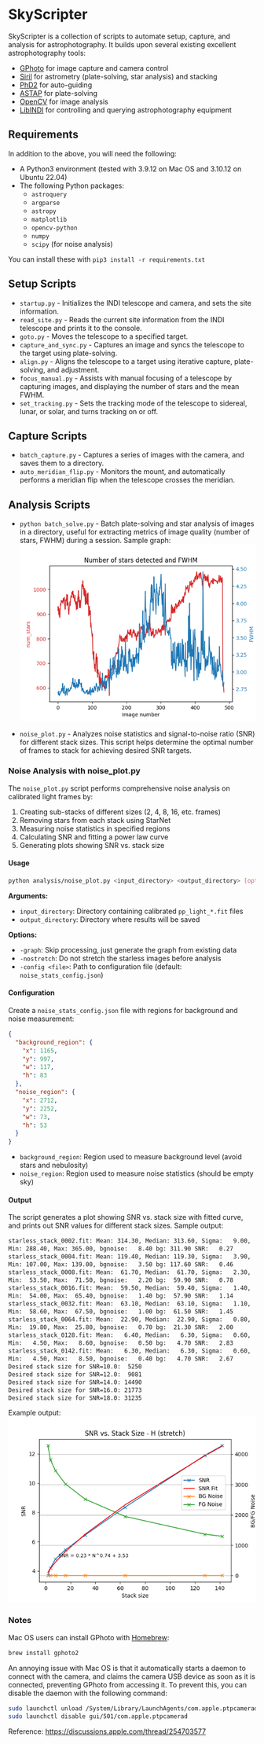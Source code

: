 # SkyScripter

SkyScripter is a collection of scripts to automate setup, capture, and analysis for 
astrophotography. It builds upon several existing excellent astrophotography tools:
* [GPhoto](http://www.gphoto.org/) for image capture and camera control
* [Siril](https://siril.org/) for astrometry (plate-solving, star analysis) and stacking
* [PhD2](https://openphdguiding.org/) for auto-guiding
* [ASTAP](https://www.hnsky.org/astap.htm) for plate-solving
* [OpenCV](https://opencv.org/) for image analysis
* [LibINDI](https://indilib.org/) for controlling and querying astrophotography equipment

## Requirements
In addition to the above, you will need the following:
* A Python3 environment (tested with 3.9.12 on Mac OS and 3.10.12 on Ubuntu 22.04)
* The following Python packages: 
    * `astroquery`
    * `argparse`
    * `astropy`
    * `matplotlib`
    * `opencv-python`
    * `numpy` 
    * `scipy` (for noise analysis)
  
You can install these with `pip3 install -r requirements.txt`


## Setup Scripts

* `startup.py` - Initializes the INDI telescope and camera, and sets the site information.
* `read_site.py` - Reads the current site information from the INDI telescope and prints it to the console.
* `goto.py` - Moves the telescope to a specified target.
* `capture_and_sync.py` - Captures an image and syncs the telescope to the target using plate-solving. 
* `align.py` - Aligns the telescope to a target using iterative capture, plate-solving, and adjustment.
* `focus_manual.py` - Assists with manual focusing of a telescope by capturing images, and displaying the number of stars and the mean FWHM.
* `set_tracking.py` - Sets the tracking mode of the telescope to sidereal, lunar, or solar, and turns tracking on or off.

## Capture Scripts

* `batch_capture.py` - Captures a series of images with the camera, and saves them to a directory.
* `auto_meridian_flip.py` - Monitors the mount, and automatically performs a meridian flip when the telescope crosses the meridian.


## Analysis Scripts

* `python batch_solve.py` - Batch plate-solving and star analysis of images in a directory, useful for extracting metrics of image quality (number of stars, FWHM) during a session. Sample graph:
![Sample graph](sample_data/star_data_example.png)

* `noise_plot.py` - Analyzes noise statistics and signal-to-noise ratio (SNR) for different stack sizes. This script helps determine the optimal number of frames to stack for achieving desired SNR targets.

### Noise Analysis with noise_plot.py

The `noise_plot.py` script performs comprehensive noise analysis on calibrated light frames by:
1. Creating sub-stacks of different sizes (2, 4, 8, 16, etc. frames)
2. Removing stars from each stack using StarNet
3. Measuring noise statistics in specified regions
4. Calculating SNR and fitting a power law curve
5. Generating plots showing SNR vs. stack size

#### Usage

```bash
python analysis/noise_plot.py <input_directory> <output_directory> [options]
```

**Arguments:**
- `input_directory`: Directory containing calibrated `pp_light_*.fit` files
- `output_directory`: Directory where results will be saved

**Options:**
- `-graph`: Skip processing, just generate the graph from existing data
- `-nostretch`: Do not stretch the starless images before analysis
- `-config <file>`: Path to configuration file (default: `noise_stats_config.json`)

#### Configuration

Create a `noise_stats_config.json` file with regions for background and noise measurement:

```json
{
  "background_region": {
    "x": 1165,
    "y": 997,
    "w": 117,
    "h": 83
  },
  "noise_region": {
    "x": 2712,
    "y": 2252,
    "w": 73,
    "h": 53
  }
}
```

- `background_region`: Region used to measure background level (avoid stars and nebulosity)
- `noise_region`: Region used to measure noise statistics (should be empty sky)

#### Output

The script generates a plot showing SNR vs. stack size with fitted curve, and prints out SNR values
for different stack sizes. Sample output:
```
starless_stack_0002.fit: Mean: 314.30, Median: 313.60, Sigma:   9.00, Min: 288.40, Max: 365.00, bgnoise:   8.40 bg: 311.90 SNR:   0.27
starless_stack_0004.fit: Mean: 119.40, Median: 119.30, Sigma:   3.90, Min: 107.00, Max: 139.00, bgnoise:   3.50 bg: 117.60 SNR:   0.46
starless_stack_0008.fit: Mean:  61.70, Median:  61.70, Sigma:   2.30, Min:  53.50, Max:  71.50, bgnoise:   2.20 bg:  59.90 SNR:   0.78
starless_stack_0016.fit: Mean:  59.50, Median:  59.40, Sigma:   1.40, Min:  54.00, Max:  65.40, bgnoise:   1.40 bg:  57.90 SNR:   1.14
starless_stack_0032.fit: Mean:  63.10, Median:  63.10, Sigma:   1.10, Min:  58.60, Max:  67.50, bgnoise:   1.00 bg:  61.50 SNR:   1.45
starless_stack_0064.fit: Mean:  22.90, Median:  22.90, Sigma:   0.80, Min:  19.80, Max:  25.80, bgnoise:   0.70 bg:  21.30 SNR:   2.00
starless_stack_0128.fit: Mean:   6.40, Median:   6.30, Sigma:   0.60, Min:   4.50, Max:   8.60, bgnoise:   0.50 bg:   4.70 SNR:   2.83
starless_stack_0142.fit: Mean:   6.30, Median:   6.30, Sigma:   0.60, Min:   4.50, Max:   8.50, bgnoise:   0.40 bg:   4.70 SNR:   2.67
Desired stack size for SNR=10.0:  5250
Desired stack size for SNR=12.0:  9081
Desired stack size for SNR=14.0: 14490
Desired stack size for SNR=16.0: 21773
Desired stack size for SNR=18.0: 31235
```

Example output:
![SNR vs Stack Size](sample_data/snr_vs_stack_H_stretch.png)

### Notes

Mac OS users can install GPhoto with [Homebrew](https://brew.sh/):

```bash
brew install gphoto2
```
An annoying issue with Mac OS is that it automatically starts a daemon to
connect with the camera, and claims the camera USB device as soon as it is
connected, preventing GPhoto from accessing it. To prevent this, you can
disable the daemon with the following command:

```bash
sudo launchctl unload /System/Library/LaunchAgents/com.apple.ptpcamerad.plist
sudo launchctl disable gui/501/com.apple.ptpcamerad
```

Reference: https://discussions.apple.com/thread/254703577
